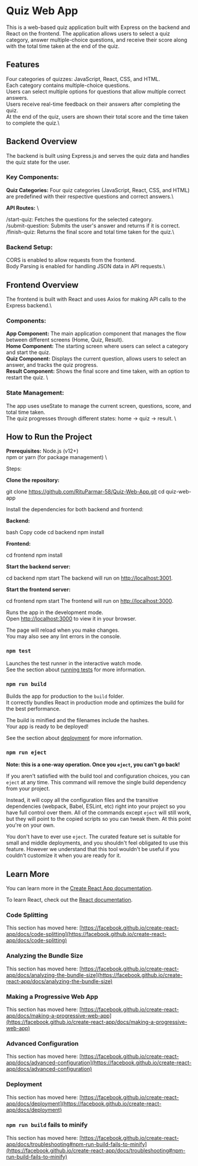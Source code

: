 # Quiz Web App

This is a web-based quiz application built with Express on the backend and React on the frontend. The application allows users to select a quiz category, answer multiple-choice questions, and receive their score along with the total time taken at the end of the quiz.

## Features

Four categories of quizzes: JavaScript, React, CSS, and HTML.\
Each category contains multiple-choice questions.\
Users can select multiple options for questions that allow multiple correct answers.\
Users receive real-time feedback on their answers after completing the quiz.\
At the end of the quiz, users are shown their total score and the time taken to complete the quiz.\

## Backend Overview

The backend is built using Express.js and serves the quiz data and handles the quiz state for the user.

### Key Components:

**Quiz Categories:** Four quiz categories (JavaScript, React, CSS, and HTML) are predefined with their respective questions and correct answers.\

**API Routes:** \

/start-quiz: Fetches the questions for the selected category.\
/submit-question: Submits the user's answer and returns if it is correct.\
/finish-quiz: Returns the final score and total time taken for the quiz.\

### Backend Setup: 

CORS is enabled to allow requests from the frontend.\
Body Parsing is enabled for handling JSON data in API requests.\

## Frontend Overview

The frontend is built with React and uses Axios for making API calls to the Express backend.\

### Components:
**App Component:** The main application component that manages the flow between different screens (Home, Quiz, Result). \
**Home Component:** The starting screen where users can select a category and start the quiz. \
**Quiz Component:** Displays the current question, allows users to select an answer, and tracks the quiz progress. \
**Result Component:** Shows the final score and time taken, with an option to restart the quiz. \

### State Management:
The app uses useState to manage the current screen, questions, score, and total time taken. \
The quiz progresses through different states: home → quiz → result. \

## How to Run the Project

**Prerequisites:**
Node.js (v12+) \
npm or yarn (for package management) \

Steps:

**Clone the repository:**

git clone https://github.com/RituParmar-58/Quiz-Web-App.git
cd quiz-web-app

Install the dependencies for both backend and frontend:

**Backend:**

bash
Copy code
cd backend
npm install

**Frontend:**


cd frontend
npm install

**Start the backend server:**


cd backend
npm start
The backend will run on [http://localhost:3001](http://localhost:3001).

**Start the frontend server:**


cd frontend
npm start
The frontend will run on [http://localhost:3000](http://localhost:3000).







Runs the app in the development mode.\
Open [http://localhost:3000](http://localhost:3000) to view it in your browser.

The page will reload when you make changes.\
You may also see any lint errors in the console.

### `npm test`

Launches the test runner in the interactive watch mode.\
See the section about [running tests](https://facebook.github.io/create-react-app/docs/running-tests) for more information.

### `npm run build`

Builds the app for production to the `build` folder.\
It correctly bundles React in production mode and optimizes the build for the best performance.

The build is minified and the filenames include the hashes.\
Your app is ready to be deployed!

See the section about [deployment](https://facebook.github.io/create-react-app/docs/deployment) for more information.

### `npm run eject`

**Note: this is a one-way operation. Once you `eject`, you can't go back!**

If you aren't satisfied with the build tool and configuration choices, you can `eject` at any time. This command will remove the single build dependency from your project.

Instead, it will copy all the configuration files and the transitive dependencies (webpack, Babel, ESLint, etc) right into your project so you have full control over them. All of the commands except `eject` will still work, but they will point to the copied scripts so you can tweak them. At this point you're on your own.

You don't have to ever use `eject`. The curated feature set is suitable for small and middle deployments, and you shouldn't feel obligated to use this feature. However we understand that this tool wouldn't be useful if you couldn't customize it when you are ready for it.

## Learn More

You can learn more in the [Create React App documentation](https://facebook.github.io/create-react-app/docs/getting-started).

To learn React, check out the [React documentation](https://reactjs.org/).

### Code Splitting

This section has moved here: [https://facebook.github.io/create-react-app/docs/code-splitting](https://facebook.github.io/create-react-app/docs/code-splitting)

### Analyzing the Bundle Size

This section has moved here: [https://facebook.github.io/create-react-app/docs/analyzing-the-bundle-size](https://facebook.github.io/create-react-app/docs/analyzing-the-bundle-size)

### Making a Progressive Web App

This section has moved here: [https://facebook.github.io/create-react-app/docs/making-a-progressive-web-app](https://facebook.github.io/create-react-app/docs/making-a-progressive-web-app)

### Advanced Configuration

This section has moved here: [https://facebook.github.io/create-react-app/docs/advanced-configuration](https://facebook.github.io/create-react-app/docs/advanced-configuration)

### Deployment

This section has moved here: [https://facebook.github.io/create-react-app/docs/deployment](https://facebook.github.io/create-react-app/docs/deployment)

### `npm run build` fails to minify

This section has moved here: [https://facebook.github.io/create-react-app/docs/troubleshooting#npm-run-build-fails-to-minify](https://facebook.github.io/create-react-app/docs/troubleshooting#npm-run-build-fails-to-minify)
